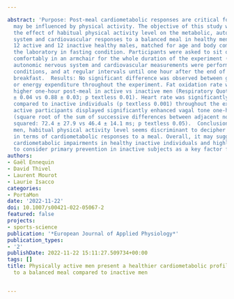 ---
abstract: 'Purpose: Post-meal cardiometabolic responses are critical for health, and
  may be influenced by physical activity. The objective of this study was to investigate
  the effect of habitual physical activity level on the metabolic, autonomic nervous
  system and cardiovascular responses to a balanced meal in healthy men.  Methods:
  12 active and 12 inactive healthy males, matched for age and body composition, attended
  the laboratory in fasting condition. Participants were asked to sit quietly and
  comfortably in an armchair for the whole duration of the experiment (~ 2h30). Metabolic,
  autonomic nervous system and cardiovascular measurements were performed in fasting
  conditions, and at regular intervals until one hour after the end of a balanced
  breakfast.  Results: No significant difference was observed between groups in glycaemia
  or energy expenditure throughout the experiment. Fat oxidation rate was significantly
  higher one-hour post-meal in active vs inactive men (Respiratory Quotient: 0.78
  ± 0.04 vs 0.88 ± 0.03; p textless 0.01). Heart rate was significantly lower in active
  compared to inactive individuals (p textless 0.001) throughout the experiment and
  active participants displayed significantly enhanced vagal tone one-hour post-meal
  (square root of the sum of successive differences between adjacent normal R-R intervals
  squared: 72.4 ± 27.9 vs 46.4 ± 14.1 ms; p textless 0.05).  Conclusion: In healthy
  men, habitual physical activity level seems discriminant to decipher specific profiles
  in terms of cardiometabolic responses to a meal. Overall, it may suggest pre-signal
  cardiometabolic impairments in healthy inactive individuals and highlight the need
  to consider primary prevention in inactive subjects as a key factor for health management.'
authors:
- Gaël Ennequin
- David Thivel
- Laurent Mourot
- Laurie Isacco
categories:
- PortaMon
date: '2022-11-22'
doi: 10.1007/s00421-022-05067-2
featured: false
projects:
- sports-science
publication: '*European Journal of Applied Physiology*'
publication_types:
- '2'
publishDate: 2022-11-22 15:11:27.509734+00:00
tags: []
title: Physically active men present a healthier cardiometabolic profile in response
  to a balanced meal compared to inactive men

---

